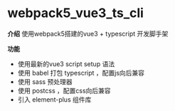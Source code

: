 # webpack5_vue3_ts_cli

**介绍**
使用webpack5搭建的vue3 + typescript 开发脚手架

**功能**

- 使用最新的vue3 script setup 语法
- 使用 babel 打包 typescript ，配置js向后兼容
- 使用 sass 预处理器
- 使用 postcss ，配置css向后兼容
- 引入 element-plus 组件库
